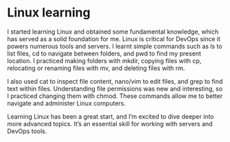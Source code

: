 # Linux learning

I started learning Linux and obtained some fundamental knowledge, which has served as a solid foundation for me. Linux is critical for DevOps since it powers numerous tools and servers. I learnt simple commands such as ls to list files, cd to navigate between folders, and pwd to find my present location. I practiced making folders with mkdir, copying files with cp, relocating or renaming files with mv, and deleting files with rm.

I also used cat to inspect file content, nano/vim to edit files, and grep to find text within files. Understanding file permissions was new and interesting, so I practiced changing them with chmod. These commands allow me to better navigate and administer Linux computers.

Learning Linux has been a great start, and I’m excited to dive deeper into more advanced topics. It’s an essential skill for working with servers and DevOps tools.

